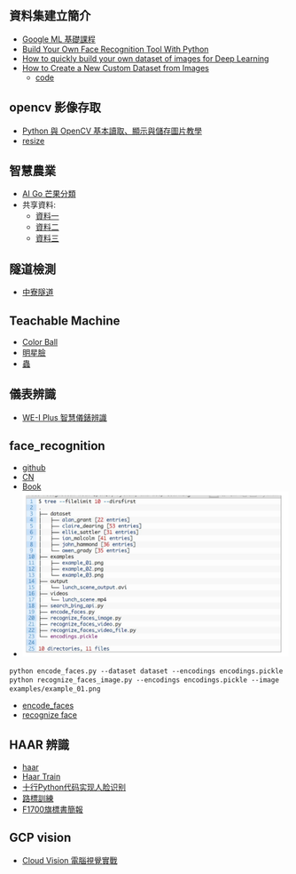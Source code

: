 ## 資料集建立簡介
* [Google ML 基礎課程](https://developers.google.com/machine-learning/data-prep/construct/construct-intro?hl=zh-tw)
* [Build Your Own Face Recognition Tool With Python](https://realpython.com/face-recognition-with-python/)
* [How to quickly build your own dataset of images for Deep Learning](https://medium.com/mlearning-ai/how-to-quickly-build-your-own-dataset-of-images-for-deep-learning-1cf79073f1bd)
* [How to Create a New Custom Dataset from Images](https://pub.towardsai.net/how-to-create-a-new-custom-dataset-from-images-9b95977964ab)
     * [code](https://github.com/Uday47/How-to-create-a-new-custom-dataset-from-images-Medium-Article)
## opencv 影像存取
* [Python 與 OpenCV 基本讀取、顯示與儲存圖片教學](https://blog.gtwang.org/programming/opencv-basic-image-read-and-write-tutorial/)
* [resize](https://github.com/jumbokh/cv_face/blob/master/refers/resize.py)
## 智慧農業
* [AI Go 芒果分類](https://github.com/jumbokh/Computer-Vision/tree/main/notebooks/AIMango)
* 共享資料:
    * [資料一](https://drive.google.com/file/d/1pCZw19OGsa0lgLlW4NydO2iOcNIqEIPK/view?usp=drive_link)
    * [資料二](https://drive.google.com/file/d/10VpEmE89I-_ChiRvPllDg7gLY4j9BgdO/view?usp=drive_link)
    * [資料三](https://drive.google.com/file/d/17k_A9mqIeYvGyq3bZF_RwQNWdwjYt_Pe/view?usp=drive_link)
## 隧道檢測
* [中寮隧道](https://drive.google.com/drive/folders/1TRWewEYNaMiHborwIAyAmY2WA5S-C8tc?usp=drive_link)
## Teachable Machine
* [Color Ball](https://drive.google.com/file/d/1qDh8T6aB9WAAFRfwDJRi1lXLUuOrbMWh/view?usp=sharing)
* [明星臉](https://drive.google.com/file/d/1nJslbHo9cnmF7OzpuwxxiFUAo6GHSM_t/view?usp=drive_link)
* [蟲](https://drive.google.com/file/d/1eLA5QjxXbGiOl_E_Q_Eq0I8DDGLdYXOf/view?usp=sharing)
## 儀表辨識
* [WE-I Plus 智慧儀錶辨識](https://www.ideas-hatch.com/evb_share_detail.jsp?id=70)
## face_recognition
* [github](https://github.com/ageitgey/face_recognition)
* [CN](https://github.com/ageitgey/face_recognition/blob/master/README_Simplified_Chinese.md)
* [Book](https://github.com/jumbokh/cv_face/blob/master/refers/Face%20Recognition%20in%20Adverse%20Conditions.pdf)
* ![Dataset Structure](https://github.com/jumbokh/Computer-Vision/blob/main/images/Dataset_struct.JPG)
```
python encode_faces.py --dataset dataset --encodings encodings.pickle
python recognize_faces_image.py --encodings encodings.pickle --image examples/example_01.png
```
* [encode_faces](https://github.com/jumbokh/Computer-Vision/blob/main/sources/encode_faces.py)
* [recognize face](https://github.com/jumbokh/Computer-Vision/blob/main/sources/recognize_faces_image.py)
## HAAR 辨識
* [haar](https://github.com/jumbokh/cv_face/tree/master/opencv/day2/haarcascades)
* [Haar Train](https://github.com/jumbokh/cv_face/blob/master/opencv/day3/HAAR_Train_win.md)
* [十行Python代码实现人脸识别](https://zhuanlan.zhihu.com/p/66368987)
* [路標訓練](https://github.com/jumbokh/gcp_class/tree/master/VISION/FT700/ch11)
* [F1700旗標書簡報](https://github.com/jumbokh/cv_face/tree/master/opencv/Book)
## GCP vision
* [Cloud Vision 電腦視覺實戰](https://github.com/jumbokh/gcp_class/tree/master/VISION)
